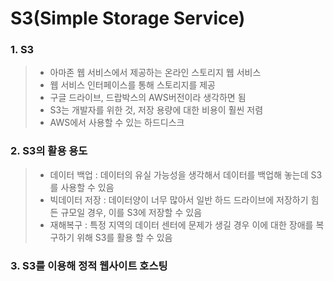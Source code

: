 # S3(Simple Storage Service)

### 1. S3
> - 아마존 웹 서비스에서 제공하는 온라인 스토리지 웹 서비스
> - 웹 서비스 인터페이스를 통해 스토리지를 제공
> - 구글 드라이브, 드랍박스의 AWS버전이라 생각하면 됨
> - S3는 개발자를 위한 것, 저장 용량에 대한 비용이 훨씬 저렴
> - AWS에서 사용할 수 있는 하드디스크

### 2. S3의 활용 용도
> - 데이터 백업 : 데이터의 유실 가능성을 생각해서 데이터를 백업해 놓는데 S3를 사용할 수 있음
> - 빅데이터 저장 : 데이터양이 너무 많아서 일반 하드 드라이브에 저장하기 힘든 규모일 경우, 이를 S3에 저장할 수 있음
> - 재해복구 : 특정 지역의 데이터 센터에 문제가 생길 경우 이에 대한 장애를 복구하기 위해 S3를 활용 할 수 있음

### 3. S3를 이용해 정적 웹사이트 호스팅

